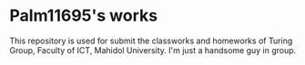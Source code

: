 # Palm11695's works
This repository is used for submit the classworks and homeworks of Turing Group, Faculty of ICT, Mahidol University.
I'm just a handsome guy in group.
